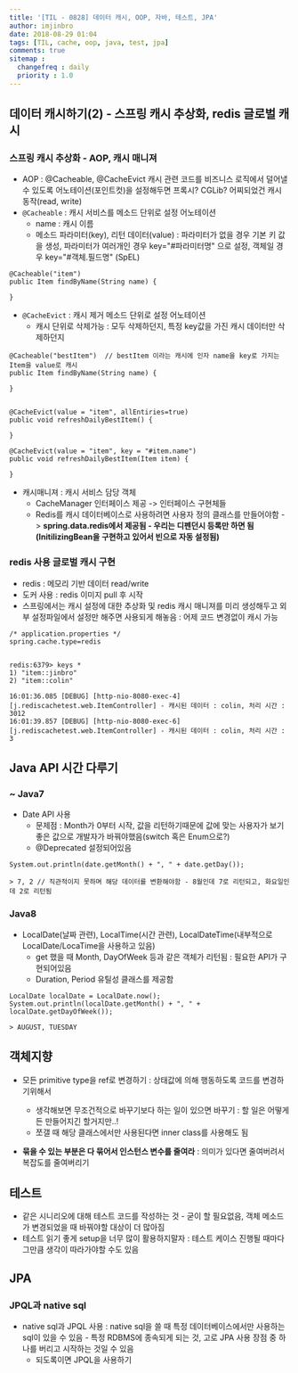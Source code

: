 ```yaml
---
title: '[TIL - 0828] 데이터 캐시, OOP, 자바, 테스트, JPA'
author: imjinbro
date: 2018-08-29 01:04
tags: [TIL, cache, oop, java, test, jpa]
comments: true
sitemap :
  changefreq : daily
  priority : 1.0
---
```


## 데이터 캐시하기(2) - 스프링 캐시 추상화, redis 글로벌 캐시
### 스프링 캐시 추상화 - AOP, 캐시 매니져
* AOP : @Cacheable, @CacheEvict 캐시 관련 코드를 비즈니스 로직에서 덜어낼 수 있도록 어노테이션(포인트컷)을 설정해두면 프록시? CGLib? 어찌되었건 캐시 동작(read, write)
* ```@Cacheable``` : 캐시 서비스를 메소드 단위로 설정 어노테이션
  * name : 캐시 이름
  * 메소드 파라미터(key), 리턴 데이터(value) : 파라미터가 없을 경우 기본 키 값을 생성, 파라미터가 여러개인 경우 key="#파라미터명" 으로 설정, 객체일 경우 key="#객체.필드명" (SpEL)

~~~
@Cacheable("item")
public Item findByName(String name) {

}
~~~

* ```@CacheEvict``` : 캐시 제거 메소드 단위로 설정 어노테이션
  * 캐시 단위로 삭제가능 : 모두 삭제하던지, 특정 key값을 가진 캐시 데이터만 삭제하던지

~~~
@Cacheable("bestItem")  // bestItem 이라는 캐시에 인자 name을 key로 가지는 Item을 value로 캐시
public Item findByName(String name) {
    
}


@CacheEvict(value = "item", allEntiries=true) 
public void refreshDailyBestItem() {

}

@CacheEvict(value = "item", key = "#item.name") 
public void refreshDailyBestItem(Item item) {
    
}
~~~
  
* 캐시매니져 : 캐시 서비스 담당 객체
  * CacheManager 인터페이스 제공 -> 인터페이스 구현체들
  * Redis를 캐시 데이터베이스로 사용하려면 사용자 정의 클래스를 만들어야함 -> **spring.data.redis에서 제공됨 - 우리는 디펜던시 등록만 하면 됨(InitilizingBean을 구현하고 있어서 빈으로 자동 설정됨)**

  
### redis 사용 글로벌 캐시 구현
* redis : 메모리 기반 데이터 read/write
* 도커 사용 : redis 이미지 pull 후 시작
* 스프링에서는 캐시 설정에 대한 추상화 및 redis 캐시 매니져를 미리 생성해두고 외부 설정파일에서 설정만 해주면 사용되게 해놓음 : 어제 코드 변경없이 캐시 가능

~~~
/* application.properties */
spring.cache.type=redis


redis:6379> keys *
1) "item::jinbro"
2) "item::colin"

16:01:36.085 [DEBUG] [http-nio-8080-exec-4] [j.rediscachetest.web.ItemController] - 캐시된 데이터 : colin, 처리 시간 : 3012
16:01:39.857 [DEBUG] [http-nio-8080-exec-6] [j.rediscachetest.web.ItemController] - 캐시된 데이터 : colin, 처리 시간 : 3
~~~


## Java API 시간 다루기
### ~ Java7
* Date API 사용
  * 문제점 : Month가 0부터 시작, 값을 리턴하기때문에 값에 맞는 사용자가 보기 좋은 값으로 개발자가 바꿔야했음(switch 혹은 Enum으로?)
  * @Deprecated 설정되어있음

~~~
System.out.println(date.getMonth() + ", " + date.getDay());

> 7, 2 // 직관적이지 못하며 해당 데이터를 변환해야함 - 8월인데 7로 리턴되고, 화요일인데 2로 리턴됨
~~~

### Java8
* LocalDate(날짜 관련), LocalTime(시간 관련), LocalDateTime(내부적으로 LocalDate/LocaTime을 사용하고 있음)
  * get 했을 때 Month, DayOfWeek 등과 같은 객체가 리턴됨 : 필요한 API가 구현되어있음
  * Duration, Period 유틸성 클래스를 제공함

~~~
LocalDate localDate = LocalDate.now();
System.out.println(localDate.getMonth() + ", " + localDate.getDayOfWeek()); 

> AUGUST, TUESDAY      
~~~
  
## 객체지향
* 모든 primitive type을 ref로 변경하기 : 상태값에 의해 행동하도록 코드를 변경하기위해서
  * 생각해보면 무조건적으로 바꾸기보다 하는 일이 있으면 바꾸기 : 할 일은 어떻게든 만들어지긴 할거지만..!
  * 쪼갤 때 해당 클래스에서만 사용된다면 inner class를 사용해도 됨

* **묶을 수 있는 부분은 다 묶어서 인스턴스 변수를 줄여라** : 의미가 있다면 줄여버려서 복잡도를 줄여버리기
  
## 테스트
* 같은 시니리오에 대해 테스트 코드를 작성하는 것 - 굳이 할 필요없음, 객체 메소드가 변경되었을 때 바꿔야할 대상이 더 많아짐
* 테스트 읽기 좋게 setup을 너무 많이 활용하지말자 : 테스트 케이스 진행될 때마다 그만큼 생각이 따라가야할 수도 있음
  
## JPA
### JPQL과 native sql
* native sql과 JPQL 사용 : native sql을 쓸 때 특정 데이터베이스에서만 사용하는 sql이 있을 수 있음 - 특정 RDBMS에 종속되게 되는 것, 고로 JPA 사용 장점 중 하나를 버리고 시작하는 것일 수 있음
  * 되도록이면 JPQL을 사용하기

